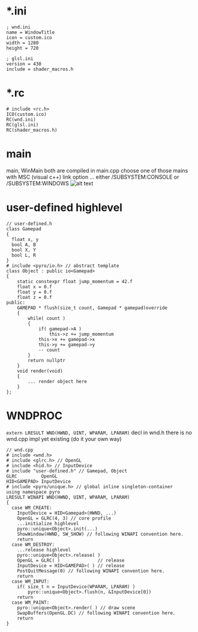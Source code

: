 # *.ini
``` 
; wnd.ini
name = WindowTitle
icon = custom.ico
width = 1280
height = 720
``` 
``` 
; glsl.ini
version = 430
include = shader_macros.h
``` 
# *.rc
```
# include <rc.h>
ICO(custom.ico)
RC(wnd.ini)
RC(glsl.ini)
RC(shader_macros.h)
```
# main
main, WinMain both are compiled in main.cpp
choose one of those mains with MSC (visual c++) link option
	... either /SUBSYSTEM:CONSOLE or /SUBSYSTEM:WINDOWS
![alt text](https://repository-images.githubusercontent.com/197114287/6509fe00-a804-11e9-829c-e87bcc9644dc "Pyro Logo")
# user-defined highlevel
``` 
// user-defined.h
class Gamepad
{
  float x, y
  bool A, B
  bool X, Y
  bool L, R
}
# include <pyro/io.h> // abstract template
class Object : public io<Gamepad>
{
	static constexpr float jump_momentum = 42.f
	float x = 0.f
	float y = 0.f
	float z = 0.f
public:
	GAMEPAD * flush(size_t count, Gamepad * gamepad)override
	{
		while( count )
		{
			if( gamepad->A )
				this->z += jump_momentum
			this->x += gamepad->x
			this->y += gamepad->y
			-- count
		}
		return nullptr
	}
	void render(void)
	{
		... render object here
	}
};
``` 
# WNDPROC
```extern LRESULT WND(HWND, UINT, WPARAM, LPARAM)```  decl in wnd.h
there is no wnd.cpp impl yet existing (do it your own way)
``` 
// wnd.cpp
# include <wnd.h>
# include <glrc.h> // OpenGL
# include <hid.h> // InputDevice
# include "user-defined.h" // Gamepad, Object
GLRC         OpenGL
HID<GAMEPAD> InputDevice
# include <pyro/unique.h> // global inline singleton-container
using namespace pyro
LRESULT WINAPI WND(HWND, UINT, WPARAM, LPARAM)
{
  case WM_CREATE:
    InputDevice = HID<Gamepad>(HWND, ...)
    OpenGL = GLRC(4, 3) // core profile
    ...initialize highlevel
    pyro::unique<Object>.init(...)
    ShowWindow(HWND, SW_SHOW) // following WINAPI convention here.
    return
  case WM_DESTROY:
    ...release highlevel
    pyro::unique<Object>.release( )
    OpenGL = GLRC( )              // release
    InputDevice = HID<GAMEPAD>( ) // release
    PostQuitMessage(0) // following WINAPI convention here.
    return
  case WM_INPUT:
    if( size_t n = InputDevice(WPARAM, LPARAM) )
    	pyro::unique<Object>.flush(n, &InputDevice[0])
    return
  case WM_PAINT:
    pyro::unique<Object>.render( ) // draw scene
    SwapBuffers(OpenGL.DC) // following WINAPI convention here.
    return
}
```
